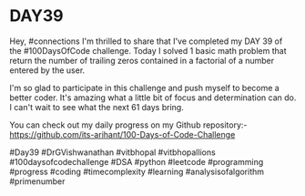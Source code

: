 # DAY39
Hey, #connections I'm thrilled to share that I've completed my DAY 39 of the #100DaysOfCode challenge. Today I solved 1 basic math problem that return the number of trailing zeros contained in a factorial of a number entered by the user.

I'm so glad to participate in this challenge and push myself to become a better coder. It's amazing what a little bit of focus and determination can do. I can't wait to see what the next 61 days bring.

You can check out my daily progress on my Github repository:- https://github.com/its-arihant/100-Days-of-Code-Challenge

#Day39 #DrGVishwanathan #vitbhopal #vitbhopallions #100daysofcodechallenge #DSA #python #leetcode #programming #progress #coding #timecomplexity #learning #analysisofalgorithm #primenumber
